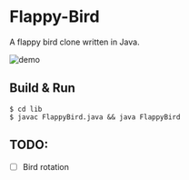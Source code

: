 Flappy-Bird
===========

A flappy bird clone written in Java.

![demo](https://raw.githubusercontent.com/paulkr/Flappy-Bird/master/demo.png)


Build & Run
-----------

```shell
$ cd lib
$ javac FlappyBird.java && java FlappyBird
```


TODO:
-----
- [ ] Bird rotation